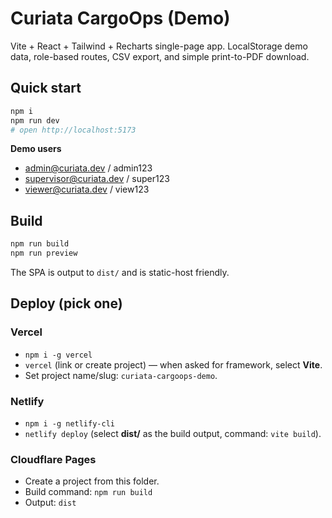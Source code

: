 # Curiata CargoOps (Demo)

Vite + React + Tailwind + Recharts single-page app. LocalStorage demo data, role-based routes, CSV export, and simple print-to-PDF download.

## Quick start

```bash
npm i
npm run dev
# open http://localhost:5173
```

**Demo users**

- admin@curiata.dev / admin123
- supervisor@curiata.dev / super123
- viewer@curiata.dev / view123

## Build

```bash
npm run build
npm run preview
```

The SPA is output to `dist/` and is static-host friendly.

## Deploy (pick one)

### Vercel
- `npm i -g vercel`
- `vercel` (link or create project) — when asked for framework, select **Vite**.
- Set project name/slug: `curiata-cargoops-demo`.

### Netlify
- `npm i -g netlify-cli`
- `netlify deploy` (select **dist/** as the build output, command: `vite build`).

### Cloudflare Pages
- Create a project from this folder.
- Build command: `npm run build`
- Output: `dist`

